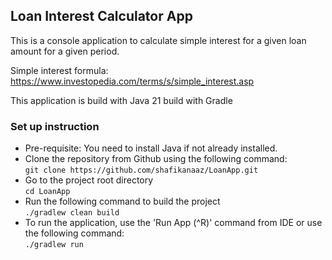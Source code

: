 Loan Interest Calculator App
----------------------------

This is a console application to calculate simple interest for a given loan amount for a given period.

Simple interest formula:  https://www.investopedia.com/terms/s/simple_interest.asp

This application is build with Java 21 build with Gradle

### Set up instruction

- Pre-requisite: You need to install Java if not already installed. 
- Clone the repository from Github using the following command:  
    ``git clone https://github.com/shafikanaaz/LoanApp.git``
- Go to the project root directory  
    ``cd LoanApp``
- Run the following command to build the project  
    ``./gradlew clean build``
- To run the application, use the 'Run App (^R)' command from IDE or use the following command:  
    ``./gradlew run``

